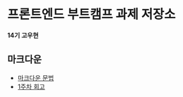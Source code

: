 # 프론트엔드 부트캠프 과제 저장소

**14기 고우현**

## 마크다운

- [마크다운 문법](./src/md/markdown.md)
- [1주차 회고](./src/md/week1-retrospect.md)
